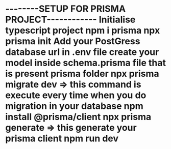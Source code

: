 <h1>
  --------SETUP FOR PRISMA PROJECT------------
Initialise typescript project 
npm i prisma 
npx prisma init
Add your PostGress database url in .env file 
create your model inside schema.prisma file that is present prisma folder
npx prisma migrate dev => this command is execute every time when you do migration in your database 
npm install @prisma/client
npx prisma generate => this generate your prisma client 
npm run dev
</h1>
